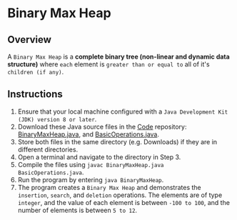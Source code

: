 # Binary Max Heap

## Overview 
A `Binary Max Heap` is a **complete binary tree (non-linear and dynamic data structure)**
where `each` element is `greater than or equal to` all of it's `children (if any)`.

## Instructions
1. Ensure that your local machine configured with a `Java Development Kit (JDK) version 8 or later`.
2. Download these Java source files in the [Code](https://github.com/shumarb/code/tree/main) repository: [BinaryMaxHeap.java](https://github.com/shumarb/code/tree/main/data-structures/BinaryMaxHeap.java), and [BasicOperations.java](https://github.com/shumarb/code/tree/main/support/BasicOperations.java).
3. Store both files in the same directory (e.g. Downloads) if they are in different directories.
4. Open a terminal and navigate to the directory in Step 3.
5. Compile the files using `javac BinaryMaxHeap.java BasicOperations.java`.
6. Run the program by entering `java BinaryMaxHeap`.
7. The program creates a `Binary Max Heap` and demonstrates the `insertion`, `search`, and `deletion` operations. The elements are of type `integer`, and the value of each element is between `-100 to 100`, and the number of elements is between `5 to 12`.
